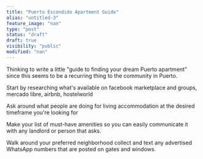 ```yaml
---
title: "Puerto Escondido Apartment Guide"
alias: "untitled-3"
feature_image: "nan"
type: "post"
status: "draft"
draft: true
visibility: "public"
modified: "nan"
---
```


<p>Thinking to write a little "guide to finding your dream Puerto apartment" since this seems to be a recurring thing to the community in Puerto.</p><p>Start by researching what's available on facebook marketplace and groups, mercado libre, airbnb, hostelworld</p><p>Ask around what people are doing for living accommodation at the desired timeframe you're looking for</p><p>Make your list of must-have amenities so you can easily communicate it with any landlord or person that asks.</p><p>Walk around your preferred neighborhood collect and text any advertised WhatsApp numbers that are posted on gates and windows.</p>
